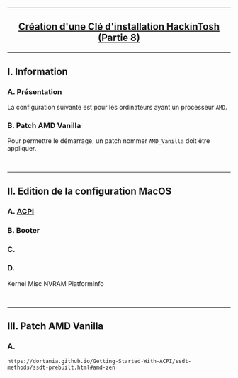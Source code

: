 --------------------------------------------------------------------------------------------------------------------------
## <p align='center'> [Création d'une Clé d'installation HackinTosh (Partie 8)](https://dortania.github.io/OpenCore-Install-Guide/AMD/zen.html#starting-point) </p>

--------------------------------------------------------------------------------------------------------------------------
## I. Information
### A. Présentation
La configuration suivante est pour les ordinateurs ayant un processeur `AMD`.

### B. Patch AMD Vanilla
Pour permettre le démarrage, un patch nommer `AMD_Vanilla` doit être appliquer.

<br />

--------------------------------------------------------------------------------------------------------------------------
## II. Edition de la configuration MacOS
### A. [ACPI](https://dortania.github.io/OpenCore-Install-Guide/AMD/zen.html#acpi)

### B. Booter
### C. 
### D.
Kernel
Misc
NVRAM
PlatformInfo

<br />

--------------------------------------------------------------------------------------------------------------------------
## III. Patch AMD Vanilla

### A. 






```
https://dortania.github.io/Getting-Started-With-ACPI/ssdt-methods/ssdt-prebuilt.html#amd-zen
```
